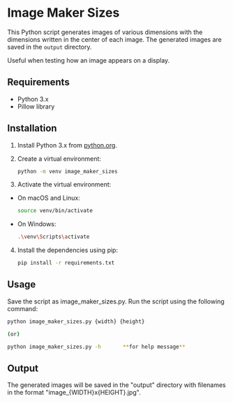# Image Maker Sizes

This Python script generates images of various dimensions with the dimensions written in the center of each image. The generated images are saved in the `output` directory.

Useful when testing how an image appears on a display.

## Requirements

- Python 3.x
- Pillow library

## Installation

1. Install Python 3.x from [python.org](https://www.python.org/).
2. Create a virtual environment:

    ```sh
    python -m venv image_maker_sizes
    ```

3. Activate the virtual environment:

- On macOS and Linux:
    ```sh
    source venv/bin/activate
    ```

- On Windows:
    ```sh
    .\venv\Scripts\activate
    ```

4. Install the dependencies using pip:

    ```sh
    pip install -r requirements.txt
    ```

## Usage
Save the script as image_maker_sizes.py.
Run the script using the following command:

```sh
python image_maker_sizes.py {width} {height}

(or)

python image_maker_sizes.py -h       **for help message**
```

## Output
The generated images will be saved in the "output" directory with filenames in the format 
"image_{WIDTH}x{HEIGHT}.jpg".
